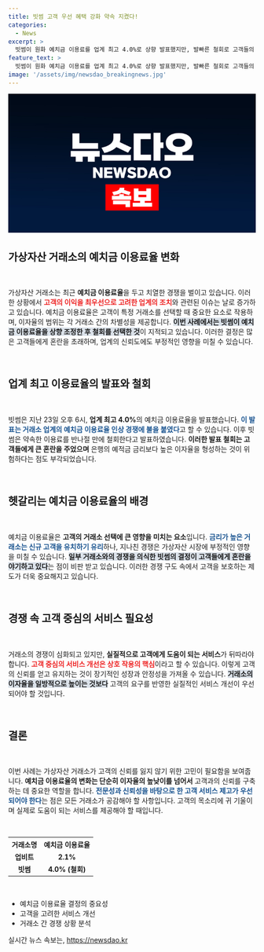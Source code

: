 ```yaml
---
title: 빗썸 고객 우선 혜택 강화 약속 지켰다!
categories:
  - News
excerpt: >
  빗썸이 원화 예치금 이용료를 업계 최고 4.0%로 상향 발표했지만, 발빠른 철회로 고객들의 불만이 폭주하고 있다. 이례적인 혼란의 배경을 파헤쳐본다! 클릭해 자세한 내용을 확인하세요!
feature_text: >
  빗썸이 원화 예치금 이용료를 업계 최고 4.0%로 상향 발표했지만, 발빠른 철회로 고객들의 불만이 폭주하고 있다. 이례적인 혼란의 배경을 파헤쳐본다! 클릭해 자세한 내용을 확인하세요!
image: '/assets/img/newsdao_breakingnews.jpg'
---
```


<p><img src="/assets/img/newsdao_breakingnews.jpg" alt="koreaapp 속보" /></p>

<h2 data-ke-size="size26">가상자산 거래소의 예치금 이용료율 변화</h2>

<p data-ke-size="size16">&nbsp;</p>

<p data-ke-size="size16">가상자산 거래소는 최근 <b>예치금 이용료율</b>을 두고 치열한 경쟁을 벌이고 있습니다. 이러한 상황에서 <b><span style="color: #ee2323;">고객의 이익을 최우선으로 고려한 업계의 조치</span></b>와 관련된 이슈는 날로 증가하고 있습니다. 예치금 이용료율은 고객이 특정 거래소를 선택할 때 중요한 요소로 작용하며, 이자율의 범위는 각 거래소 간의 차별성을 제공합니다. <b><span style="background-color: #21538527;">이번 사례에서는 빗썸이 예치금 이용료율을 상향 조정한 후 철회를 선택한 것</span></b>이 지적되고 있습니다. 이러한 결정은 많은 고객들에게 혼란을 초래하며, 업계의 신뢰도에도 부정적인 영향을 미칠 수 있습니다.</p>

<p data-ke-size="size16">&nbsp;</p>

<h2 data-ke-size="size26">업계 최고 이용료율의 발표와 철회</h2>

<p data-ke-size="size16">&nbsp;</p>

<p data-ke-size="size16">빗썸은 지난 23일 오후 6시, <b>업계 최고 4.0%</b>의 예치금 이용료율을 발표했습니다. <b><span style="color: #1a5490;">이 발표는 거래소 업계의 예치금 이용료율 인상 경쟁에 불을 붙였다</span></b>고 할 수 있습니다. 이후 빗썸은 약속한 이용료를 반나절 만에 철회한다고 발표하였습니다. <b><span style="ee2323;">이러한 발표 철회는 고객들에게 큰 혼란을 주었으며</span></b> 은행의 예적금 금리보다 높은 이자율을 형성하는 것이 위험하다는 점도 부각되었습니다.</p>

<p data-ke-size="size16">&nbsp;</p>

<h2 data-ke-size="size26">헷갈리는 예치금 이용료율의 배경</h2>

<p data-ke-size="size16">&nbsp;</p>

<p data-ke-size="size16">예치금 이용료율은 <b>고객의 거래소 선택에 큰 영향을 미치는 요소</b>입니다. <b><span style="color: #1a5490;">금리가 높은 거래소는 신규 고객을 유치하기 유리</span></b>하나, 지나친 경쟁은 가상자산 시장에 부정적인 영향을 미칠 수 있습니다. <b><span style="background-color: #21538527;">일부 거래소와의 경쟁을 의식한 빗썸의 결정이 고객들에게 혼란을 야기하고 있다</span></b>는 점이 비판 받고 있습니다. 이러한 경쟁 구도 속에서 고객을 보호하는 제도가 더욱 중요해지고 있습니다.</p>

<p data-ke-size="size16">&nbsp;</p>

<h2 data-ke-size="size26">경쟁 속 고객 중심의 서비스 필요성</h2>

<p data-ke-size="size16">&nbsp;</p>

<p data-ke-size="size16">거래소의 경쟁이 심화되고 있지만, <b>실질적으로 고객에게 도움이 되는 서비스</b>가 뒤따라야 합니다. <b><span style="color: #ee2323;">고객 중심의 서비스 개선은 상호 작용의 핵심</span></b>이라고 할 수 있습니다. 이렇게 고객의 신뢰를 얻고 유지하는 것이 장기적인 성장과 안정성을 가져올 수 있습니다. <b><span style="background-color: #21538527;">거래소의 이자율을 일방적으로 높이는 것보다</span></b> 고객의 요구를 반영한 실질적인 서비스 개선이 우선되어야 할 것입니다.</p>

<p data-ke-size="size16">&nbsp;</p>

<h2 data-ke-size="size26">결론</h2>

<p data-ke-size="size16">&nbsp;</p>

<p data-ke-size="size16">이번 사례는 가상자산 거래소가 고객의 신뢰를 잃지 않기 위한 고민이 필요함을 보여줍니다. <b>예치금 이용료율의 변화는 단순히 이자율의 높낮이를 넘어서</b> 고객과의 신뢰를 구축하는 데 중요한 역할을 합니다. <b><span style="color: #1a5490;">전문성과 신뢰성을 바탕으로 한 고객 서비스 제고가 우선되어야 한다</span></b>는 점은 모든 거래소가 공감해야 할 사항입니다. 고객의 목소리에 귀 기울이며 실제로 도움이 되는 서비스를 제공해야 할 때입니다.</p>

<p data-ke-size="size16">&nbsp;</p>

<table style="width: 100%; border-collapse: collapse;">
    <tr>
        <th style="text-align: center;"><b>거래소명</b></th>
        <th style="text-align: center;"><b>예치금 이용료율</b></th>
    </tr>
    <tr>
        <td style="text-align: center; height: 17px;"><b>업비트</b></td>
        <td style="text-align: center; height: 17px;"><b>2.1%</b></td>
    </tr>
    <tr>
        <td style="text-align: center; height: 17px;"><b>빗썸</b></td>
        <td style="text-align: center; height: 17px;"><b>4.0% (철회)</b></td>
    </tr>
</table>

<p data-ke-size="size16">&nbsp;</p>

<ul>
    <li>예치금 이용료율 결정의 중요성</li>
    <li>고객을 고려한 서비스 개선</li>
    <li>거래소 간 경쟁 상황 분석</li>
</ul>
실시간 뉴스 속보는, <a href="https://newsdao.kr" rel="dofollow">https://newsdao.kr</a>


